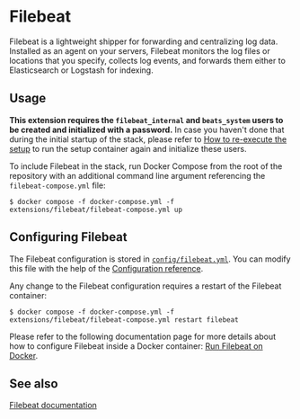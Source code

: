 # Filebeat

Filebeat is a lightweight shipper for forwarding and centralizing log data. Installed as an agent on your servers,
Filebeat monitors the log files or locations that you specify, collects log events, and forwards them either to
Elasticsearch or Logstash for indexing.

## Usage

**This extension requires the `filebeat_internal` and `beats_system` users to be created and initialized with a
password.** In case you haven't done that during the initial startup of the stack, please refer to [How to re-execute
the setup][setup] to run the setup container again and initialize these users.

To include Filebeat in the stack, run Docker Compose from the root of the repository with an additional command line
argument referencing the `filebeat-compose.yml` file:

```console
$ docker compose -f docker-compose.yml -f extensions/filebeat/filebeat-compose.yml up
```

## Configuring Filebeat

The Filebeat configuration is stored in [`config/filebeat.yml`](config/filebeat.yml). You can modify this file with
the help of the [Configuration reference][filebeat-config].

Any change to the Filebeat configuration requires a restart of the Filebeat container:

```console
$ docker compose -f docker-compose.yml -f extensions/filebeat/filebeat-compose.yml restart filebeat
```

Please refer to the following documentation page for more details about how to configure Filebeat inside a Docker
container: [Run Filebeat on Docker][filebeat-docker].

## See also

[Filebeat documentation][filebeat-doc]

[filebeat-config]: https://www.elastic.co/guide/en/beats/filebeat/current/filebeat-reference-yml.html
[filebeat-docker]: https://www.elastic.co/guide/en/beats/filebeat/current/running-on-docker.html
[filebeat-doc]: https://www.elastic.co/guide/en/beats/filebeat/current/index.html

[setup]: ../../README2.md#how-to-re-execute-the-setup
